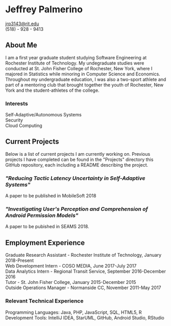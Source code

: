 # Jeffrey Palmerino 
jrp3143@rit.edu <br />
(518) - 928 - 9413

## About Me
I am a first year graduate student studying Software Engineering at Rochester Institute of Technology. My undegraduate studies were conducted at St. John Fisher College of Rochester, New York, where I majored in Statistics while minoring in Computer Science and Economics. Throughout my undergraduate education, I was also a two-sport athlete and part of a mentoring club that brought together the youth of Rochester, New York and the student-athletes of the college. 

### Interests
Self-Adaptive/Autonomous Systems <br />
Security <br />
Cloud Computing  

## Current Projects
Below is a list of current projects I am currently working on. Previous projects I have completed can be found in the "Projects" directory this GitHub repository, each including a README describing the project.

### *"Reducing Tactic Latency Uncertainty in Self-Adaptive Systems"*
A paper to be published in MobileSoft 2018

### *"Investigating User's Perception and Comprehension of Android Permission Models"*
A paper to be pubished in SEAMS 2018. 

## Employment Experience
Graduate Research Assistant - Rochester Institute of Technology, January 2018-Present <br />
Web Development Intern - COSO MEDIA, June 2017-July 2017 <br />
Data Analytics Intern - Regional Transit Service, September 2016-December 2016 <br />
Tutor - St. John Fisher College, January 2015-December 2015 <br />
Outside Operations Manager - Normanside CC, November 2011-May 2017 <br />

### Relevant Technical Experience
Programming Languages: Java, PHP, JavaScript, SQL, HTML5, R 
Development Tools: IntelliJ IDEA, StarUML, GitHub, Android Studio, RStudio
